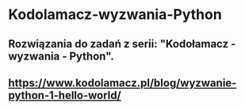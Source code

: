 # Kodolamacz-wyzwania-Python

## Rozwiązania do zadań z serii: "Kodołamacz - wyzwania - Python".

## https://www.kodolamacz.pl/blog/wyzwanie-python-1-hello-world/
